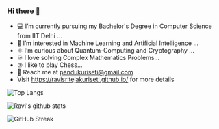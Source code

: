 ### Hi there 👋

<!--
**RaviSriTejaKuriseti/RaviSriTejaKuriseti** is a ✨ _special_ ✨ repository because its `README.md` (this file) appears on your GitHub profile.
-->


- 💻 I’m currently pursuing my Bachelor's Degree in Computer Science from IIT Delhi ...
- 🤖 I’m interested in Machine Learning and Artificial Intelligence ...
- ⚛️ I’m curious about Quantum-Computing and Cryptography ...
- ♾️ I love solving Complex Mathematics Problems...
- ♔ I like to play Chess...
- 📧 Reach me at [pandukuriseti@gmail.com](mailto:pandukuriseti@gmail.com)<br>
- Visit https://ravisritejakuriseti.github.io/ for more details

![Top Langs](https://github-readme-stats.vercel.app/api/top-langs/?username=RaviSriTejaKuriseti&exclude_repo=COL215-Labs,COL226&layout=compact&card_width=440)

![Ravi's github stats](https://github-readme-stats.vercel.app/api?username=RaviSriTejaKuriseti&count_private=true&show_icons=true&theme=radical)

![GitHub Streak](https://github-readme-streak-stats.herokuapp.com/?user=RaviSriTejaKuriseti&theme=highcontrast)









